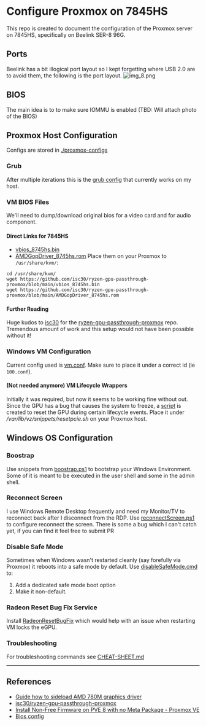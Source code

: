 # Configure Proxmox on 7845HS
This repo is created to document the configuration of the Proxmox server on 7845HS, specifically on Beelink SER-8 96G.

## Ports
Beelink has a bit illogical port layout so I kept forgetting where USB 2.0 are to avoid them, the following is the port layout.
![img_8.png](_troubleshooting-logs/img_8.png)

## BIOS
The main idea is to to make sure IOMMU is enabled
(TBD: Will attach photo of the BIOS)

## Proxmox Host Configuration
Configs are stored in [./proxmox-configs](proxmox) 

### Grub
After multiple iterations this is the [grub config](./proxmox/grub) that currently works on my host.

### VM BIOS Files
We'll need to dump/download original bios for a video card and for audio component.
#### Direct Links for 7845HS
- [vbios_8745hs.bin](https://github.com/isc30/ryzen-gpu-passthrough-proxmox/blob/main/vbios_8745hs.bin)
- [AMDGopDriver_8745hs.rom](https://github.com/isc30/ryzen-gpu-passthrough-proxmox/blob/main/AMDGopDriver_8745hs.rom)
Place them on your Proxmox to `/usr/share/kvm/`:
```shell
cd /usr/share/kvm/
wget https://github.com/isc30/ryzen-gpu-passthrough-proxmox/blob/main/vbios_8745hs.bin
wget https://github.com/isc30/ryzen-gpu-passthrough-proxmox/blob/main/AMDGopDriver_8745hs.rom 
```

#### Further Reading
Huge kudos to [isc30](https://github.com/isc30) for the [ryzen-gpu-passthrough-proxmox](https://github.com/isc30/ryzen-gpu-passthrough-proxmox) repo. 
Tremendous amount of work and this setup would not have been possible without it!

### Windows VM Configuration
Current config used is [vm.conf](proxmox/qemu-server/vm.conf). Make sure to place it under a correct id (ie `100.conf`).

#### (Not needed anymore) VM Lifecycle Wrappers
Initially it was required, but now it seems to be working fine without out.
Since the GPU has a bug that causes the system to freeze, a [script](snippets/resetpcie.sh) is created to reset the GPU during certain lifecycle events.
Place it under _/var/lib/vz/snippets/resetpcie.sh_ on your Proxmox host.


## Windows OS Configuration
### Boostrap
Use snippets from [boostrap.ps1](./windows10-guest/boostrap.ps1) to bootstrap your Windows Environment. 
Some of it is meant to be executed in the user shell and some in the admin shell.  

### Reconnect Screen
I use Windows Remote Desktop frequently and need my Monitor/TV to reconnect back after I disconnect from the RDP.
Use [reconnectScreen.ps1](./windows10-guest/reconnectScreen.ps1) to configure reconnect the screen. 
There is some a bug which I can't catch yet, if you can find it feel free to submit PR

### Disable Safe Mode
Sometimes when Windows wasn't restarted cleanly (say forefully via Proxmox) it reboots into a safe mode by default.
Use [disableSafeMode.cmd](./windows10-guest/disableSafeMode.cmd) to:
1. Add a dedicated safe mode boot option
2. Make it non-default.

### Radeon Reset Bug Fix Service
Install [RadeonResetBugFix](https://github.com/inga-lovinde/RadeonResetBugFix) which would help with an issue when restarting VM locks the eGPU. 

### Troubleshooting
For troubleshooting commands see [CHEAT-SHEET.md](CHEAT-SHEET.md)

---
## References
- [Guide how to sideload AMD 780M graphics driver](https://www.reddit.com/r/LegionGo/comments/1b7bee0/guide_how_to_sideload_amd_780m_graphics_driver/)
- [isc30/ryzen-gpu-passthrough-proxmox](https://github.com/isc30/ryzen-gpu-passthrough-proxmox)
- [Install Non-Free Firmware on PVE 8 with no Meta Package - Proxmox VE](https://forum.proxmox.com/threads/install-non-free-firmware-on-pve-8-without-removing-meta-package-proxmox-ve.134675/post-595143)
- [Bios config](https://www.redditmedia.com/r/BeelinkOfficial/comments/1itp2n5/beelink_ser8_tweak_guide_100_safe_no_overclocking/)
